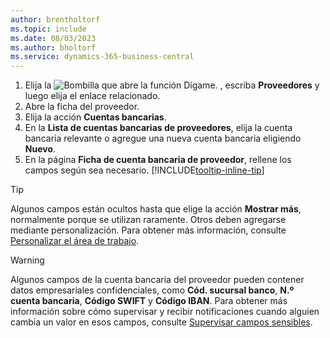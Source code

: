 ```yaml
---
author: brentholtorf
ms.topic: include
ms.date: 08/03/2023
ms.author: bholtorf
ms.service: dynamics-365-business-central
---
```


1. Elija la ![Bombilla que abre la función Dígame.](../media/ui-search/search_small.png "Dígame qué desea hacer") , escriba **Proveedores** y luego elija el enlace relacionado.
2. Abre la ficha del proveedor.
3. Elija la acción **Cuentas bancarias**.
4. En la **Lista de cuentas bancarias de proveedores**, elija la cuenta bancaria relevante o agregue una nueva cuenta bancaria eligiendo **Nuevo**.
5. En la página **Ficha de cuenta bancaria de proveedor**, rellene los campos según sea necesario. [!INCLUDE[tooltip-inline-tip](../includes/tooltip-inline-tip_md.md)]

> [!TIP]
> Algunos campos están ocultos hasta que elige la acción **Mostrar más**, normalmente porque se utilizan raramente. Otros deben agregarse mediante personalización. Para obtener más información, consulte [Personalizar el área de trabajo](../ui-personalization-user.md).

> [!WARNING]
> Algunos campos de la cuenta bancaria del proveedor pueden contener datos empresariales confidenciales, como **Cód. sucursal banco**, **N.º cuenta bancaria**, **Código SWIFT** y **Código IBAN**. Para obtener más información sobre cómo supervisar y recibir notificaciones cuando alguien cambia un valor en esos campos, consulte [Supervisar campos sensibles](../across-log-changes.md#monitor-sensitive-fields).

